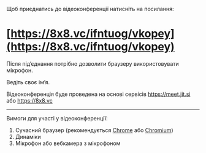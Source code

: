 Щоб приєднатись до відеоконференції натисніть на посилання:

# [https://8x8.vc/ifntuog/vkopey](https://8x8.vc/ifntuog/vkopey)

Після під’єднання потрібно дозволити браузеру використовувати мікрофон.

Ведіть своє ім’я.

Відеоконференція буде проведена на основі сервісів https://meet.jit.si або https://8x8.vc

---

Вимоги для участі у відеоконференції:
1. Сучасний браузер (рекомендується [Chrome](https://www.google.com/chrome/) або [Chromium](https://chromium.woolyss.com/))
2. Динаміки
3. Мікрофон або вебкамера з мікрофоном
